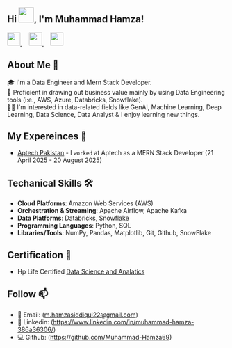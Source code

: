 ## Hi <img src="https://github.com/TheDudeThatCode/TheDudeThatCode/blob/master/Assets/Hi.gif" width="35px"/>, I'm Muhammad Hamza!

<!--
**Muhammad-Hamza69/Muhammad-Hamza69** is a ✨ _special_ ✨ repository because its `README.md` (this file) appears on your GitHub profile.

Here are some ideas to get you started:

- 🔭 I’m currently working on ...
- 🌱 I’m currently learning ...
- 👯 I’m looking to collaborate on ...
- 🤔 I’m looking for help with ...
- 💬 Ask me about ...
- 📫 How to reach me: ...
- 😄 Pronouns: ...
- ⚡ Fun fact: ...
-->

<a href="https://www.facebook.com/profile.php?id=100009434039543">
  <img src="https://cdn-icons-png.flaticon.com/512/733/733547.png" width="30" />
</a>
&nbsp;&nbsp;&nbsp;
<a href="mailto:m.hamzasiddiqui22@gmail.com">
  <img src="https://cdn-icons-png.flaticon.com/512/732/732200.png" width="30" />
</a>
&nbsp;&nbsp;&nbsp;
<a href="https://www.linkedin.com/in/muhammad-hamza-386a36306/">
  <img src="https://cdn-icons-png.flaticon.com/512/174/174857.png" width="30" />
</a>

## About Me 🚀

🎓 I'm a Data Engineer and Mern Stack Developer. <br/>
🔨 Proficient in drawing out business value mainly by using Data Engineering tools (i:e., AWS, Azure, Databricks, Snowflake). <br/>
👨‍💻 I'm interested in data-related fields like GenAI, Machine Learning, Deep Learning, Data Science, Data Analyst & I enjoy learning new things. <br/>

## My Expereinces 🙌

- [Aptech Pakistan](https://www.linkedin.com/company/aptech-garden-pakistan/) - I  `worked` at Aptech as a MERN Stack Developer (21 April 2025 - 20 August 2025)

## Techanical Skills 🛠️
- **Cloud Platforms**: Amazon Web Services (AWS)
- **Orchestration & Streaming**: Apache Airflow, Apache Kafka
- **Data Platforms**: Databricks, Snowflake
- **Programming Languages**: Python, SQL
- **Libraries/Tools**: NumPy, Pandas, Matplotlib, Git, Github, SnowFlake
  

## Certification 📜 
- Hp Life Certified [Data Science and Analatics](https://www.life-global.org/certificate/eb1d9a8b-8b50-449d-bbaa-42023a35a01d)

## Follow 📫
- 📧 Email: (m.hamzasiddiqui22@gmail.com)
- 🔗 Linkedin: (https://www.linkedin.com/in/muhammad-hamza-386a36306/)
- 💻 Github: (https://github.com/Muhammad-Hamza69)
 
  
